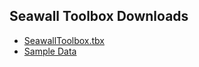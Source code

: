 <style>
  h1 {display:none;}
</style>

<h2>Seawall Toolbox Downloads</h2>

* [SeawallToolbox.tbx](https://github.com/rajaoberison/rajaoberison.github.io/raw/master/assets/swtbx/SeawallToolboxV1.tbx)
* [Sample Data](https://drive.google.com/file/d/14SCWoo9XQ0vjRHJabIT9P--JY-5uGhj7/view?usp=sharing)
